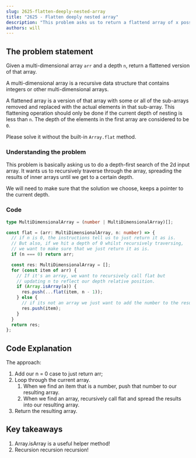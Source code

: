 ```yaml
---
slug: 2625-flatten-deeply-nested-array
title: "2625 - Flatten deeply nested array"
description: "This problem asks us to return a flattend array of x possible sub-arrays within the input array, but only for a specified n depth."
authors: will
---
```


## The problem statement

Given a multi-dimensional array `arr` and a depth `n`, return a flattened version of that array.

A multi-dimensional array is a recursive data structure that contains integers or other multi-dimensional arrays.

A flattened array is a version of that array with some or all of the sub-arrays removed and replaced with the actual elements in that sub-array. This flattening operation should only be done if the current depth of nesting is less than `n`. The depth of the elements in the first array are considered to be `0`.

Please solve it without the built-in `Array.flat` method.

### Understanding the problem

This problem is basically asking us to do a depth-first search of the 2d input array. It wants us to recursively traverse through the array, spreading the results of inner arrays until we get to a certain depth.

We will need to make sure that the solution we choose, keeps a pointer to the current depth.

### Code

```ts
type MultiDimensionalArray = (number | MultiDimensionalArray)[];

const flat = (arr: MultiDimensionalArray, n: number) => {
  // if n is 0, the instructions tell us to just return it as is.
  // But also, if we hit a depth of 0 whilst recursively traversing,
  // we want to make sure that we just return it as is.
  if (n === 0) return arr;

  const res: MultiDimensionalArray = [];
  for (const item of arr) {
    // If it's an array, we want to recursively call flat but
    // updating n to reflect our depth relative position.
    if (Array.isArray(a)) {
      res.push(...flat(item, n - 1));
    } else {
      // if its not an array we just want to add the number to the resulting array.
      res.push(item);
    }
  }
  return res;
};
```

## Code Explanation

The approach:

1. Add our n = 0 case to just return arr;
2. Loop through the current array.
   1. When we find an item that is a number, push that number to our resulting array.
   2. When we find an array, recursively call flat and spread the results into our resulting array.
3. Return the resulting array.

## Key takeaways

1. Array.isArray is a useful helper method!
2. Recursion recursion recursion!
